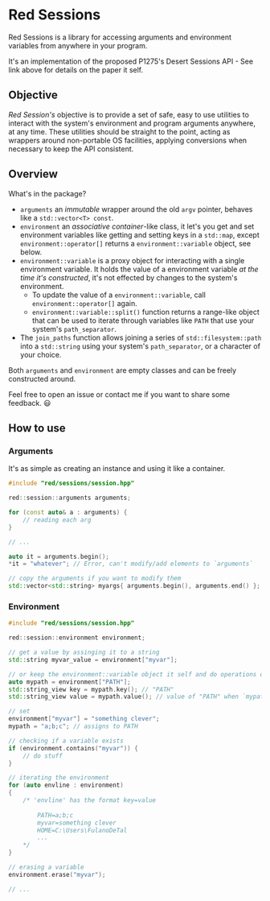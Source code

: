 # Red Sessions
Red Sessions is a library for accessing arguments and environment variables from anywhere in your program.

It's an implementation of the proposed P1275's Desert Sessions API - See link above for details on the paper it self.

## Objective
_Red Session's_ objective is to provide a set of safe, easy to use utilities to interact with the system's environment and program arguments anywhere, at any time.
These utilities should be straight to the point, acting as wrappers around non-portable OS facilities, applying conversions when necessary to keep the API consistent.

## Overview
What's in the package?

- `arguments` an _immutable_ wrapper around the old `argv` pointer, behaves like a `std::vector<T> const`.
- `environment` an _associative container_-like class, it let's you get and set environment variables like getting and setting keys in a `std::map`, except `environment::operator[]` returns a `environment::variable` object, see below.
- `environment::variable` is a proxy object for interacting with a single environment variable.
    It holds the value of a environment variable _at the time it's constructed_, it's not effected by changes to the system's environment.
    - To update the value of a `environment::variable`, call `environment::operator[]` again.
    - `environment::variable::split()` function returns a range-like object that can be used to iterate through variables like `PATH` that use your system's `path_separator`.
- The `join_paths` function allows joining a series of `std::filesystem::path` into a `std::string` using your system's `path_separator`, or a character of your choice.

Both `arguments` and `environment` are empty classes and can be freely constructed around.

Feel free to open an issue or contact me if you want to share some feedback. 😃

## How to use
### Arguments
It's as simple as creating an instance and using it like a container. 

```cpp
#include "red/sessions/session.hpp"

red::session::arguments arguments;

for (const auto& a : arguments) {
    // reading each arg
}

// ...

auto it = arguments.begin();
*it = "whatever"; // Error, can't modify/add elements to `arguments`

// copy the arguments if you want to modify them
std::vector<std::string> myargs{ arguments.begin(), arguments.end() };
```

### Environment
```cpp
#include "red/sessions/session.hpp"

red::session::environment environment;

// get a value by assinging it to a string
std::string myvar_value = environment["myvar"];

// or keep the environment::variable object it self and do operations on it latter.
auto mypath = environment["PATH"];
std::string_view key = mypath.key(); // "PATH"
std::string_view value = mypath.value(); // value of "PATH" when `mypath` was created

// set
environment["myvar"] = "something clever";
mypath = "a;b;c"; // assigns to PATH

// checking if a variable exists
if (environment.contains("myvar")) {
    // do stuff
}

// iterating the environment
for (auto envline : environment)
{
    /* 'envline' has the format key=value
    
        PATH=a;b;c
        myvar=something clever
        HOME=C:\Users\FulanoDeTal
        ...
    */
}

// erasing a variable
environment.erase("myvar");

// ...
```
